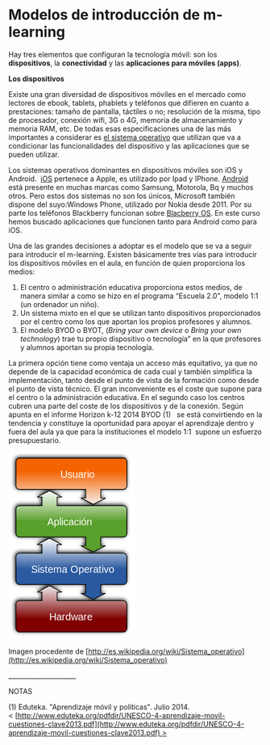 # Modelos de introducción de m-learning

Hay tres elementos que configuran la tecnología móvil: son los **dispositivos**, la **conectividad** y las **aplicaciones para móviles (apps)**.

**Los dispositivos**

Existe una gran diversidad de dispositivos móviles en el mercado como lectores de ebook, tablets, phablets y teléfonos que difieren en cuanto a prestaciones: tamaño de pantalla, táctiles o no; resolución de la misma, tipo de procesador, conexión wifi, 3G o 4G, memoria de almacenamiento y memoria RAM, etc. De todas esas especificaciones una de las más importantes a considerar es [el sistema operativo](http://es.wikipedia.org/wiki/Sistema_operativo) que utilizan que va a condicionar las funcionalidades del dispositivo y las aplicaciones que se pueden utilizar.

Los sistemas operativos dominantes en dispositivos móviles son iOS y Android.  [iOS](http://es.wikipedia.org/wiki/IOS_(sistema_operativo)) pertenece a Apple, es utilizado por Ipad y IPhone. [Android](http://es.wikipedia.org/wiki/Android) está presente en muchas marcas como Samsung, Motorola, Bq y muchos otros. Pero estos dos sistemas no son los únicos, Microsoft también dispone del suyo:Windows Phone, utilizado por Nokia desde 2011. Por su parte los teléfonos Blackberry funcionan sobre [Blacberry OS](http://es.wikipedia.org/wiki/BlackBerry_OS). En este curso hemos buscado aplicaciones que funcionen tanto para Android como para iOS.

Una de las grandes decisiones a adoptar es el modelo que se va a seguir para introducir el m-learning. Existen básicamente tres vías para introducir los dispositivos móviles en el aula, en función de quien proporciona los medios:

1.  El centro o administración educativa proporciona estos medios, de manera similar a como se hizo en el programa “Escuela 2.0”, modelo 1:1 (un ordenador un niño).
2.  Un sistema mixto en el que se utilizan tanto dispositivos proporcionados por el centro como los que aportan los propios profesores y alumnos.
3.  El modelo BYOD o BYOT, (_Bring your own device_ o _Bring your own technology_) trae tu propio dispositivo o tecnología” en la que profesores y alumnos aportan su propia tecnología.

La primera opción tiene como ventaja un acceso más equitativo, ya que no depende de la capacidad económica de cada cual y también simplifica la implementación, tanto desde el punto de vista de la formación como desde el punto de vista técnico. El gran inconveniente es el coste que supone para el centro o la administración educativa. En el segundo caso los centros cubren una parte del coste de los dispositivos y de la conexión. Según apunta en el informe Horizon k-12 2014 BYOD (1)   se está convirtiendo en la tendencia y constituye la oportunidad para apoyar el aprendizaje dentro y fuera del aula ya que para la instituciones el modelo 1:1  supone un esfuerzo presupuestario.


![función sistema operativo](img/250px-Operating_system_placement-es.svg.png)


Imagen procedente de [http://es.wikipedia.org/wiki/Sistema_operativo](http://es.wikipedia.org/wiki/Sistema_operativo)

\_\_\_\_\_\_\_\_\_\_\_\_\_\_\_\_\_\_\_\_\_

NOTAS

(1) Eduteka. "Aprendizaje móvil y políticas". Julio 2014. < [http://www.eduteka.org/pdfdir/UNESCO-4-aprendizaje-movil-cuestiones-clave2013.pdf](http://www.eduteka.org/pdfdir/UNESCO-4-aprendizaje-movil-cuestiones-clave2013.pdf) >